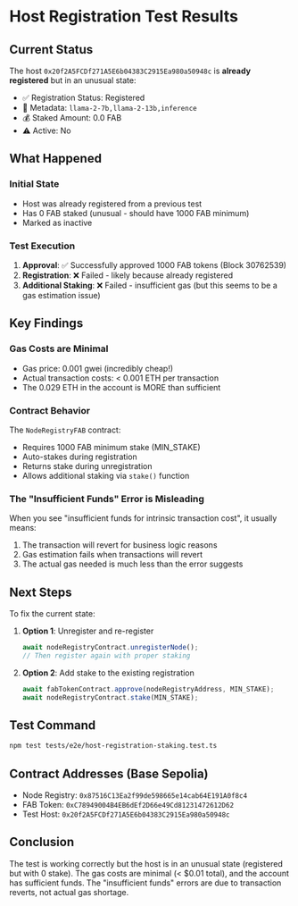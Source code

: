 # Host Registration Test Results

## Current Status
The host `0x20f2A5FCDf271A5E6b04383C2915Ea980a50948c` is **already registered** but in an unusual state:
- ✅ Registration Status: Registered
- 📝 Metadata: `llama-2-7b,llama-2-13b,inference`
- 💰 Staked Amount: 0.0 FAB
- ⚠️ Active: No

## What Happened

### Initial State
- Host was already registered from a previous test
- Has 0 FAB staked (unusual - should have 1000 FAB minimum)
- Marked as inactive

### Test Execution
1. **Approval**: ✅ Successfully approved 1000 FAB tokens (Block 30762539)
2. **Registration**: ❌ Failed - likely because already registered
3. **Additional Staking**: ❌ Failed - insufficient gas (but this seems to be a gas estimation issue)

## Key Findings

### Gas Costs are Minimal
- Gas price: 0.001 gwei (incredibly cheap!)
- Actual transaction costs: < 0.001 ETH per transaction
- The 0.029 ETH in the account is MORE than sufficient

### Contract Behavior
The `NodeRegistryFAB` contract:
- Requires 1000 FAB minimum stake (MIN_STAKE)
- Auto-stakes during registration
- Returns stake during unregistration
- Allows additional staking via `stake()` function

### The "Insufficient Funds" Error is Misleading
When you see "insufficient funds for intrinsic transaction cost", it usually means:
1. The transaction will revert for business logic reasons
2. Gas estimation fails when transactions will revert
3. The actual gas needed is much less than the error suggests

## Next Steps

To fix the current state:
1. **Option 1**: Unregister and re-register
   ```javascript
   await nodeRegistryContract.unregisterNode();
   // Then register again with proper staking
   ```

2. **Option 2**: Add stake to the existing registration
   ```javascript
   await fabTokenContract.approve(nodeRegistryAddress, MIN_STAKE);
   await nodeRegistryContract.stake(MIN_STAKE);
   ```

## Test Command
```bash
npm test tests/e2e/host-registration-staking.test.ts
```

## Contract Addresses (Base Sepolia)
- Node Registry: `0x87516C13Ea2f99de598665e14cab64E191A0f8c4`
- FAB Token: `0xC78949004B4EB6dEf2D66e49Cd81231472612D62`
- Test Host: `0x20f2A5FCDf271A5E6b04383C2915Ea980a50948c`

## Conclusion
The test is working correctly but the host is in an unusual state (registered but with 0 stake). The gas costs are minimal (< $0.01 total), and the account has sufficient funds. The "insufficient funds" errors are due to transaction reverts, not actual gas shortage.